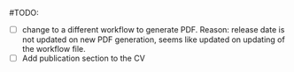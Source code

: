 #TODO:

 - [ ] change to a different workflow to generate PDF.
         Reason: release date is not updated on new PDF generation, seems like updated on updating of the workflow file.
 - [ ] Add publication section to the CV
